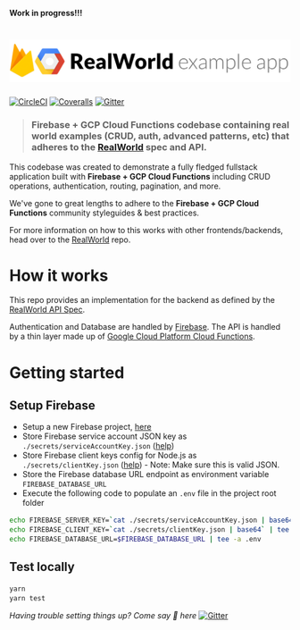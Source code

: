 **Work in progress!!!**

# ![RealWorld Example App](logo.png)

[![CircleCI](https://img.shields.io/circleci/project/github/anishkny/realworld-firebase-gcp-cloud-functions.svg)](https://circleci.com/gh/anishkny/realworld-firebase-gcp-cloud-functions)
[![Coveralls](https://img.shields.io/coveralls/anishkny/realworld-firebase-gcp-cloud-functions.svg)](https://coveralls.io/github/anishkny/realworld-firebase-gcp-cloud-functions)
[![Gitter](https://img.shields.io/gitter/room/realworld-dev/firebase-gcp.svg)](https://gitter.im/realworld-dev/firebase-gcp)

> ### Firebase + GCP Cloud Functions codebase containing real world examples (CRUD, auth, advanced patterns, etc) that adheres to the [RealWorld](https://github.com/gothinkster/realworld-example-apps) spec and API.

<!--
### [Demo](https://react-redux.realworld.io/#/)&nbsp;&nbsp;&nbsp;&nbsp;[RealWorld](https://github.com/gothinkster/realworld)
-->

This codebase was created to demonstrate a fully fledged fullstack application built with **Firebase + GCP Cloud Functions** including CRUD operations, authentication, routing, pagination, and more.

We've gone to great lengths to adhere to the **Firebase + GCP Cloud Functions** community styleguides & best practices.

For more information on how to this works with other frontends/backends, head over to the [RealWorld](https://github.com/gothinkster/realworld) repo.


# How it works

This repo provides an implementation for the backend as defined by the [RealWorld API Spec](https://github.com/gothinkster/realworld/tree/master/api#readme).

Authentication and Database are handled by [Firebase](https://firebase.google.com/docs/). The API is handled by a thin layer made up of [Google Cloud Platform Cloud Functions](https://cloud.google.com/functions/docs/).

# Getting started

## Setup Firebase

* Setup a new Firebase project, [here](http://firebase.google.com)
* Store Firebase service account JSON key as `./secrets/serviceAccountKey.json`  ([help](https://firebase.google.com/docs/admin/setup))
* Store Firebase client keys config for Node.js as `./secrets/clientKey.json` ([help](https://firebase.google.com/docs/web/setup)) - Note: Make sure this is valid JSON.
* Store the Firebase database URL endpoint as environment variable `FIREBASE_DATABASE_URL`
* Execute the following code to populate an `.env` file in the project root folder
```bash
echo FIREBASE_SERVER_KEY=`cat ./secrets/serviceAccountKey.json | base64` | tee .env
echo FIREBASE_CLIENT_KEY=`cat ./secrets/clientKey.json | base64` | tee -a .env
echo FIREBASE_DATABASE_URL=$FIREBASE_DATABASE_URL | tee -a .env
```

## Test locally
```bash
yarn
yarn test
```
_Having trouble setting things up? Come say :wave: here_ [![Gitter](https://img.shields.io/gitter/room/realworld-dev/firebase-gcp.svg)](https://gitter.im/realworld-dev/firebase-gcp)


<!--

## Deploy and test locally

* Install [Cloud Functions Local Emulator](https://cloud.google.com/functions/docs/emulator)
* Start local emulator by executing `functions start`
* Deploy locally by executing `npm run deploy:local`

## Deploy to cloud

### Setup GCP
* Setup a new GCP Project, [here](https://console.cloud.google.com/)
* Setup GCP Cloud Functions, [here](https://console.cloud.google.com/functions)
* Create a new Storage bucket to stage Cloud Functions code, [here](https://console.cloud.google.com/storage)

### Deploy to GCP
* Modify `--stage-bucket=gs://<YOUR_BUCKET_HERE>` in `package.json`
* Deploy to cloud by executing `npm run deploy:cloud`
-->
